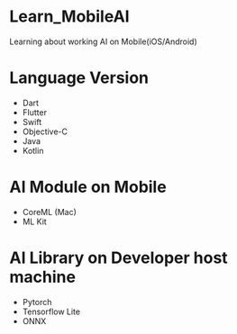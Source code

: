 # Learn_MobileAI
Learning about working AI on Mobile(iOS/Android)

# Language Version
+ Dart
+ Flutter
+ Swift
+ Objective-C
+ Java
+ Kotlin

# AI Module on Mobile
+ CoreML (Mac)
+ ML Kit

# AI Library on Developer host machine
+ Pytorch
+ Tensorflow Lite
+ ONNX
